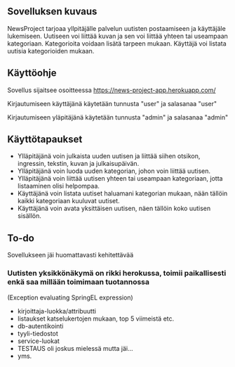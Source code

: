 ## Sovelluksen kuvaus

NewsProject tarjoaa yllpitäjälle palvelun uutisten postaamiseen ja käyttäjäle lukemiseen. Uutiseen voi liittää kuvan ja sen voi liittää yhteen tai useampaan kategoriaan. Kategorioita voidaan lisätä tarpeen mukaan. Käyttäjä voi listata uutisia kategorioiden mukaan.

## Käyttöohje

Sovellus sijaitsee osoitteessa https://news-project-app.herokuapp.com/

Kirjautumiseen käyttäjänä käytetään tunnusta "user" ja salasanaa "user"

Kirjautumiseen yläpitäjänä käytetään tunnusta "admin" ja salasanaa "admin"

## Käyttötapaukset

* Ylläpitäjänä voin julkaista uuden uutisen ja liittää siihen otsikon, ingressin, tekstin, kuvan ja julkaisupäivän.
* Ylläpitäjänä voin luoda uuden kategorian, johon voin liittää uutisen.
* Ylläpitäjänä voin liittää uutisen yhteen tai useampaan kategoriaan, jotta listaaminen olisi helpompaa.
* Käyttäjänä voin listata uutiset haluamani kategorian mukaan, nään tällöin kaikki kategoriaan kuuluvat uutiset.
* Käyttäjänä voin avata yksittäisen uutisen, näen tällöin koko uutisen sisällön.

## To-do

Sovellukseen jäi huomattavasti kehitettävää

### Uutisten yksikkönäkymä on rikki herokussa, toimii paikallisesti enkä saa millään toimimaan tuotannossa

(Exception evaluating SpringEL expression)

* kirjoittaja-luokka/attribuutti
* listaukset katselukertojen mukaan, top 5 viimeistä etc.
* db-autentikointi
* tyyli-tiedostot
* service-luokat
* TESTAUS oli joskus mielessä mutta jäi...
* yms.
